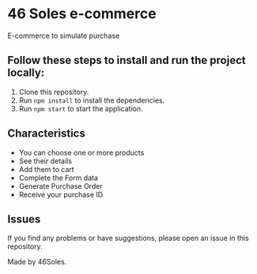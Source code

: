 # 46 Soles e-commerce
E-commerce to simulate purchase

## Follow these steps to install and run the project locally:
1. Clone this repository.
2. Run `npm install` to install the dependencies.
3. Run `npm start` to start the application.

## Characteristics
- You can choose one or more products
- See their details
- Add them to cart
- Complete the Form data
- Generate Purchase Order
- Receive your purchase ID

## Issues

If you find any problems or have suggestions, please open an issue in this repository.

Made by 46Soles.
